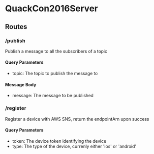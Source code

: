 # QuackCon2016Server

## Routes
### /publish
Publish a message to all the subscribers of a topic
#### Query Parameters
* topic: The topic to publish the message to
#### Message Body
* message: The message to be published

### /register
Register a device with AWS SNS, return the endpointArn upon success
#### Query Parameters
* token: The device token identifying the device
* type: The type of the device, currenly either 'ios' or 'android'




